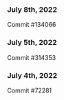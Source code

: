 ### July 8th, 2022

Commit #134066

### July 5th, 2022

Commit #314353


### July 4th, 2022

Commit #72281
